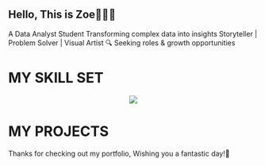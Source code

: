 ## Hello, This is Zoe👩🏻‍💻

A Data Analyst Student
Transforming complex data into insights
Storyteller | Problem Solver | Visual Artist
🔍 Seeking roles & growth opportunities

# MY SKILL SET
<p align="center">
  <a href="https://skillicons.dev">
    <img src="https://skillicons.dev/icons?i=py, r, sql, azure, matlab, stata" />
  </a>
</p>

# MY PROJECTS

Thanks for checking out my portfolio, Wishing you a fantastic day!🌟
